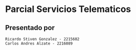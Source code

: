 # Parcial Servicios Telematicos

## Presentado por 

```
Ricardo Stiven Gonzalez - 2215602
Carlos Andres Alzate - 2216089
```
